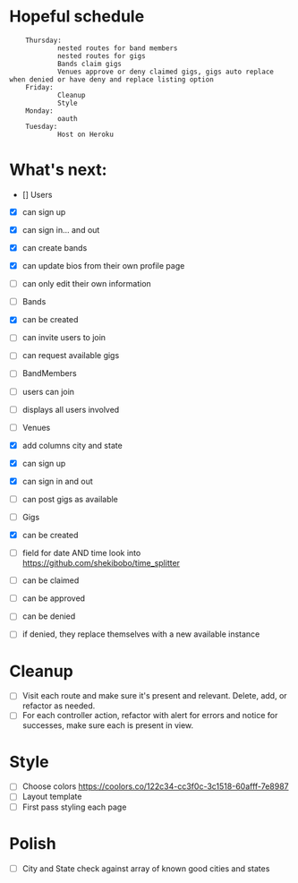 # Hopeful schedule
        Thursday:
                nested routes for band members
                nested routes for gigs
                Bands claim gigs
                Venues approve or deny claimed gigs, gigs auto replace when denied or have deny and replace listing option
        Friday:
                Cleanup
                Style
        Monday:
                oauth
        Tuesday:
                Host on Heroku
                
# What's next:
- [] Users
-   [x] can sign up
-   [x] can sign in... and out
-   [x] can create bands
-   [x] can update bios from their own profile page
-   [ ] can only edit their own information

- [ ] Bands
-   [x] can be created
-   [ ] can invite users to join
-   [ ] can request available gigs
        
- [ ] BandMembers
-   [ ] users can join
-   [ ] displays all users involved

- [ ] Venues
-   [x] add columns city and state
-   [x] can sign up
-   [x] can sign in and out
-   [ ] can post gigs as available

- [ ] Gigs
-   [x] can be created
-   [ ] field for date AND time
        look into https://github.com/shekibobo/time_splitter
-   [ ] can be claimed
-   [ ] can be approved
-   [ ] can be denied
-   [ ] if denied, they replace themselves with a new available instance

# Cleanup
- [ ] Visit each route and make sure it's present and relevant. Delete, add, or refactor as needed.
- [ ] For each controller action, refactor with alert for errors and notice for successes, make sure each is present in view.

# Style
- [ ] Choose colors
        https://coolors.co/122c34-cc3f0c-3c1518-60afff-7e8987
- [ ] Layout template
- [ ] First pass styling each page

# Polish
- [ ] City and State check against array of known good cities and states

